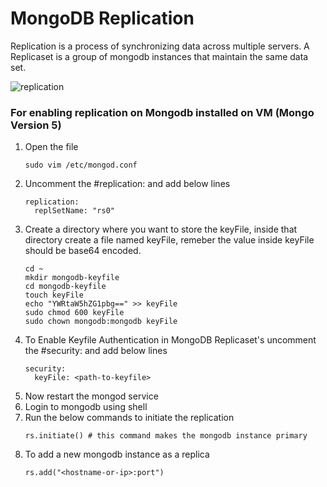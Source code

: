 # MongoDB Replication
Replication is a process of synchronizing data across multiple servers. A Replicaset is a group of mongodb instances that maintain the same data set.

![replication](https://webimages.mongodb.com/_com_assets/cms/mongodb-replication-pnxoiu53rz.svg?auto=format%2Ccompress)

### For enabling replication on Mongodb installed on VM (Mongo Version 5)

1. Open the file
    ```console
    sudo vim /etc/mongod.conf
    ```
2. Uncomment the #replication: and add below lines
   ```console
   replication:
     replSetName: "rs0"
   ```
3. Create a directory where you want to store the keyFile, inside that directory create a file named keyFile, remeber the value inside keyFile should be base64 encoded.
   ```console
   cd ~
   mkdir mongodb-keyfile
   cd mongodb-keyfile
   touch keyFile
   echo "YWRtaW5hZG1pbg==" >> keyFile
   sudo chmod 600 keyFile
   sudo chown mongodb:mongodb keyFile
   ```
4. To Enable Keyfile Authentication in MongoDB Replicaset's uncomment the #security: and add below lines
   ```console
   security:
     keyFile: <path-to-keyfile>
   ```
5. Now restart the mongod service
6. Login to mongodb using shell
7. Run the below commands to initiate the replication
   ```console
   rs.initiate() # this command makes the mongodb instance primary
   ```
8. To add a new mongodb instance as a replica
   ```console
   rs.add("<hostname-or-ip>:port")
   ```